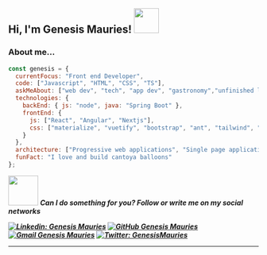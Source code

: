 <h2>Hi, I'm Genesis Mauries! <img src="https://media.giphy.com/media/I1yVRt6aBQMeVkSS6z/giphy.gif" width="50"> </h2>


### About me...  

```javascript
const genesis = {
  currentFocus: "Front end Developer",
  code: ["Javascript", "HTML", "CSS", "TS"],
  askMeAbout: ["web dev", "tech", "app dev", "gastronomy","unfinished loves"],
  technologies: {
    backEnd: { js: "node", java: "Spring Boot" },
    frontEnd: {
      js: ["React", "Angular", "Nextjs"],
      css: ["materialize", "vuetify", "bootstrap", "ant", "tailwind", "Sass"]
    }
  },
  architecture: ["Progressive web applications", "Single page applications"],
  funFact: "I love and build cantoya balloons"
};
```
<p>
  <img src="https://media.giphy.com/media/CKSm2wlXnCu2scSTjb/giphy.gif" width="60"> <em><b>Can I do something for you? Follow or write me on my social networks</b</em>
</p> 

[![Linkedin: Genesis Mauries](https://img.shields.io/badge/-genesismauries-blue?style=flat-square&logo=Linkedin&logoColor=white&link=https://www.linkedin.com/in/genesismauries/)](https://www.linkedin.com/in/genesismauries/)
[![GitHub Genesis Mauries](https://img.shields.io/github/followers/genesismauries?label=follow&style=social)](https://github.com/genesismauries)
[![Gmail Genesis Mauries](https://img.shields.io/badge/-Gmail-red)](mailto:genesismauries@gmail.com)
[![Twitter: GenesisMauries](https://img.shields.io/twitter/follow/exosky_06?style=social)](https://twitter.com/exosky_06)
  


---
